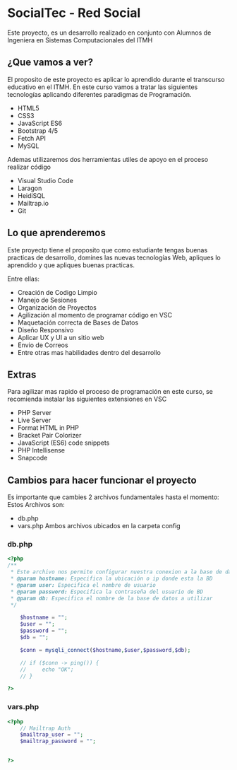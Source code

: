 # SocialTec - Red Social

Este proyecto, es un desarrollo realizado en conjunto con Alumnos de Ingeniera en Sistemas Computacionales del ITMH

## ¿Que vamos a ver?

El proposito de este proyecto es aplicar lo aprendido durante el transcurso educativo en el ITMH. En este curso vamos a tratar las siguientes tecnologías aplicando diferentes paradigmas de Programación.

- HTML5
- CSS3 
- JavaScript ES6
- Bootstrap 4/5
- Fetch API
- MySQL

Ademas utilizaremos dos herramientas utiles de apoyo en el proceso realizar código

- Visual Studio Code
- Laragon
- HeidiSQL
- Mailtrap.io
- Git

## Lo que aprenderemos

Este proyectp tiene el proposito que como estudiante tengas buenas practicas de desarrollo, domines las nuevas tecnologías Web, apliques lo aprendido y que apliques buenas practicas.

Entre ellas:
- Creación de Codigo Limpio
- Manejo de Sesiones
- Organización de Proyectos
- Agilización al momento de programar código en VSC
- Maquetación correcta de Bases de Datos
- Diseño Responsivo
- Aplicar UX y UI a un sitio web
- Envio de Correos
- Entre otras mas habilidades dentro del desarrollo

## Extras

Para agilizar mas rapido el proceso de programación en este curso, se recomienda instalar las siguientes extensiones en VSC

- PHP Server
- Live Server
- Format HTML in PHP
- Bracket Pair Colorizer
- JavaScript (ES6) code snippets
- PHP Intellisense
- Snapcode

## Cambios para hacer funcionar el proyecto

Es importante que cambies 2 archivos fundamentales hasta el momento: Estos Archivos son:
- db.php
- vars.php
Ambos archivos ubicados en la carpeta config

### db.php

```php
<?php 
/**
 * Este archivo nos permite configurar nuestra conexion a la base de datos
 * @param hostname: Especifica la ubicación o ip donde esta la BD
 * @param user: Especifica el nombre de usuario
 * @param password: Especifica la contraseña del usuario de BD
 * @param db: Especifica el nombre de la base de datos a utilizar
 */

    $hostname = "";
    $user = "";
    $password = "";
    $db = "";

    $conn = mysqli_connect($hostname,$user,$password,$db);

    // if ($conn -> ping()) {
    //     echo "OK";
    // }

?>
```
### vars.php

```php
<?php
    // Mailtrap Auth
    $mailtrap_user = "";
    $mailtrap_password = "";

    
?>
```